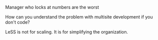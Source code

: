 Manager who locks at numbers are the worst

How can you understand the problem with multisite development if you don't code?

LeSS is not for scaling. It is for simplifying the organization.